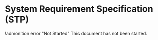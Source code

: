 # System Requirement Specification (STP)

!admonition error "Not Started"
    This document has not been started.
